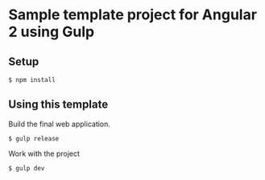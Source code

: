 # Sample template project for Angular 2 using Gulp

## Setup

    $ npm install
    
## Using this template

Build the final web application.

    $ gulp release
    
Work with the project 
        
    $ gulp dev